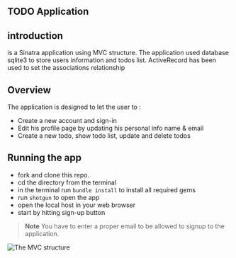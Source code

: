 ## TODO Application

## introduction

is a Sinatra application using MVC structure. The application used database sqlite3 to store users information and todos list. ActiveRecord has been used to set the associations relationship   

## Overview

The application is designed to let the user to :
- Create a new account and sign-in
- Edit his profile page by updating his personal info name & email
- Create a new todo, show todo list, update and delete todos

## Running the app
 - fork and clone this repo.
 - cd the directory from the terminal
 - in the terminal run ```bundle install``` to install all required gems
 - run ```shotgun``` to open the app
 - open the local host in your web browser
 - start by hitting sign-up button
>**Note** You have to enter a proper email to be allowed to signup to the application.

![The MVC structure](https://imgur.com/a/K3Cp5mk)
